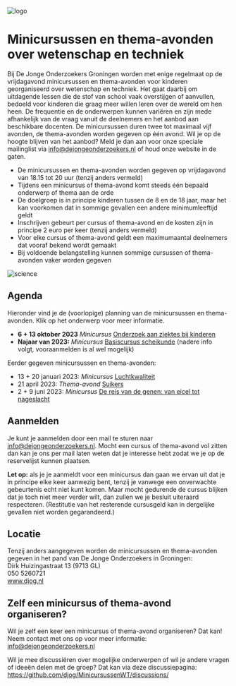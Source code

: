 ![logo](https://cloud.githubusercontent.com/assets/25673660/22806842/50171992-ef24-11e6-89bc-607339c92c05.png)
# Minicursussen en thema-avonden over wetenschap en techniek
Bij De Jonge Onderzoekers Groningen worden met enige regelmaat op de vrijdagavond minicursussen en thema-avonden voor kinderen georganiseerd over wetenschap en techniek. Het gaat daarbij om uitdagende lessen die de stof van school vaak overstijgen of aanvullen, bedoeld voor kinderen die graag meer willen leren over de wereld om hen heen. De frequentie en de onderwerpen kunnen variëren en zijn mede afhankelijk van de vraag vanuit de deelnemers en het aanbod aan beschikbare docenten. De minicursussen duren twee tot maximaal vijf avonden, de thema-avonden worden gegeven op één avond. Wil je op de hoogte blijven van het aanbod? Meld je dan aan voor onze speciale mailinglist via info@dejongeonderzoekers.nl of houd onze website in de gaten.

- De minicursussen en thema-avonden worden gegeven op vrijdagavond van 18.15 tot 20 uur (tenzij anders vermeld)
- Tijdens een minicursus of thema-avond komt steeds één bepaald onderwerp of thema aan de orde
- De doelgroep is in principe kinderen tussen de 8 en de 18 jaar, maar het kan voorkomen dat in sommige gevallen een andere minimumleeftijd geldt
- Inschrijven gebeurt per cursus of thema-avond en de kosten zijn in principe 2 euro per keer (tenzij anders vermeld)
- Voor elke cursus of thema-avond geldt een maximumaantal deelnemers dat vooraf bekend wordt gemaakt
- Bij voldoende belangstelling kunnen sommige cursussen of thema-avonden vaker worden gegeven

![science](https://cloud.githubusercontent.com/assets/25673660/22808370/d6e8732e-ef2b-11e6-9119-9c2a05962913.png)

## Agenda
Hieronder vind je de (voorlopige) planning van de minicursussen en thema-avonden. Klik op het onderwerp voor meer informatie.

 - **6 + 13 oktober 2023** *Minicursus* [Onderzoek aan ziektes bij kinderen](/Ziektes/readme.md)
- **Najaar van 2023:** *Minicursus* [Basiscursus scheikunde](/Scheikunde/readme.md) (nadere info volgt, vooraanmelden is al wel mogelijk)

Eerder gegeven minicursussen en thema-avonden:
- 13 + 20 januari 2023: *Minicursus* [Luchtkwaliteit](/Luchtkwaliteit/README.md)
- 21 april 2023: *Thema-avond* [Suikers](/Suikers/readme.md)
- 2 + 9 juni 2023: *Minicursus* [De reis van de genen: van eicel tot nageslacht](/Genen/readme.md)

## Aanmelden
Je kunt je aanmelden door een mail te sturen naar info@dejongeonderzoekers.nl. Mocht een cursus of thema-avond vol zitten dan kan je ons per mail laten weten dat je interesse hebt zodat we je op de reservelijst kunnen plaatsen.

**Let op:** als je je aanmeldt voor een minicursus dan gaan we ervan uit dat je in principe elke keer aanwezig bent, tenzij je vanwege een onverwachte gebeurtenis echt niet kunt komen. Maar mocht gedurende de cursus blijken dat je toch niet meer verder wilt, dan zullen we je besluit uiteraard respecteren. (Restitutie van het resterende cursusgeld kan in dergelijke gevallen niet worden gegarandeerd.)

## Locatie
Tenzij anders aangegeven worden de minicursussen en thema-avonden gegeven in het pand van De Jonge Onderzoekers in Groningen:
<br>Dirk Huizingastraat 13 (9713 GL)
<br>050 5260721
<br>www.djog.nl

## Zelf een minicursus of thema-avond organiseren?
Wil je zelf een keer een minicursus of thema-avond organiseren? Dat kan! Neem contact met ons op voor meer informatie: info@dejongeonderzoekers.nl

Wil je mee discussiëren over mogelijke onderwerpen of wil je andere vragen of ideeën delen met de groep? Dat kan via deze discussiepagina: https://github.com/djog/MinicursussenWT/discussions/
